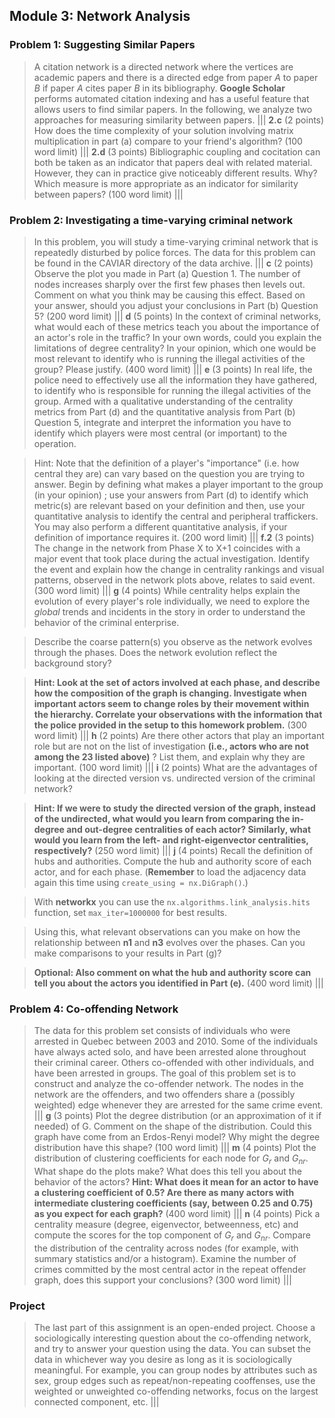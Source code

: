 ## Module 3: Network Analysis
### Problem 1: Suggesting Similar Papers
>A citation network is a directed network where the vertices are academic papers and there is a directed edge from paper $A$ to paper $B$ if paper $A$ cites paper $B$ in its bibliography. **Google Scholar** performs automated citation indexing and has a useful feature that allows users to find similar papers. In the following, we analyze two approaches for measuring similarity between papers.
|||
> **2.c** (2 points) How does the time complexity of your solution involving matrix multiplication in part (a) compare to your friend's algorithm? (100 word limit)
|||
> **2.d** (3 points) Bibliographic coupling and cocitation can both be taken as an indicator that papers deal with related material. However, they can in practice give noticeably different results. Why? Which measure is more appropriate as an indicator for similarity between papers? (100 word limit)
|||
### Problem 2: Investigating a time-varying criminal network
>In this problem, you will study a time-varying criminal network that is repeatedly disturbed by police forces. The data for this problem can be found in the CAVIAR directory of the data archive.
|||
> **c** (2 points) Observe the plot you made in Part (a) Question 1. The number of nodes increases sharply over the first few phases then levels out. Comment on what you think may be causing this effect. Based on your answer, should you adjust your conclusions in Part (b) Question 5? (200 word limit)
|||
> **d** (5 points) In the context of criminal networks, what would each of these metrics teach you about the importance of an actor's role in the traffic? In your own words, could you explain the limitations of degree centrality? In your opinion, which one would be most relevant to identify who is running the illegal activities of the group? Please justify. (400 word limit)
|||
> **e** (3 points) In real life, the police need to effectively use all the information they have gathered, to identify who is responsible for running the illegal activities of the group. Armed with a qualitative understanding of the centrality metrics from Part (d) and the quantitative analysis from Part (b) Question 5, integrate and interpret the information you have to identify which players were most central (or important) to the operation.

> Hint: Note that the definition of a player's "importance" (i.e. how central they are) can vary based on the question you are trying to answer. Begin by defining what makes a player important to the group (in your opinion) ; use your answers from Part (d) to identify which metric(s) are relevant based on your definition and then, use your quantitative analysis to identify the central and peripheral traffickers. You may also perform a different quantitative analysis, if your definition of importance requires it. (200 word limit)
|||
> **f.2** (3 points) The change in the network from Phase X to X+1 coincides with a major event that took place during the actual investigation. Identify the event and explain how the change in centrality rankings and visual patterns, observed in the network plots above, relates to said event. (300 word limit)
|||
> **g** (4 points) While centrality helps explain the evolution of every player's role individually, we need to explore the *global* trends and incidents in the story in order to understand the behavior of the criminal enterprise.

> Describe the coarse pattern(s) you observe as the network evolves through the phases. Does the network evolution reflect the background story?

> **Hint: Look at the set of actors involved at each phase, and describe how the composition of the graph is changing. Investigate when important actors seem to change roles by their movement within the hierarchy. Correlate your observations with the information that the police provided in the setup to this homework problem.** (300 word limit)
|||
> **h** (2 points) Are there other actors that play an important role but are not on the list of investigation **(i.e., actors who are not among the 23 listed above)** ? List them, and explain why they are important. (100 word limit)
|||
> **i** (2 points) What are the advantages of looking at the directed version vs. undirected version of the criminal network?

>**Hint: If we were to study the directed version of the graph, instead of the undirected, what would you learn from comparing the in-degree and out-degree centralities of each actor? Similarly, what would you learn from the left- and right-eigenvector centralities, respectively?** (250 word limit)
|||
> **j** (4 points) Recall the definition of hubs and authorities. Compute the hub and authority score of each actor, and for each phase. (**Remember** to load the adjacency data again this time using `create_using = nx.DiGraph()`.)

>With **networkx** you can use the `nx.algorithms.link_analysis.hits` function, set `max_iter=1000000` for best results.

> Using this, what relevant observations can you make on how the relationship between **n1** and **n3** evolves over the phases. Can you make comparisons to your results in Part (g)?

> **Optional: Also comment on what the hub and authority score can tell you about the actors you identified in Part (e).** (400 word limit)
|||
### Problem 4: Co-offending Network

>The data for this problem set consists of individuals who were arrested in Quebec between 2003 and 2010. Some of the individuals have always acted solo, and have been arrested alone throughout their criminal career. Others co-offended with other individuals, and have been arrested in groups. The goal of this problem set is to construct and analyze the co-offender network. The nodes in the network are the offenders, and two offenders share a (possibly weighted) edge whenever they are arrested for the same crime event.
|||
> **g** (3 points) Plot the degree distribution (or an approximation of it if needed) of G. Comment on the shape of the distribution. Could this graph have come from an Erdos-Renyi model? Why might the degree distribution have this shape? (100 word limit)
|||
> **m** (4 points) Plot the distribution of clustering coefficients for each node for $G_r$ and $G_{nr}$. What shape do the plots make? What does this tell you about the behavior of the actors? **Hint: What does it mean for an actor to have a clustering coefficient of 0.5? Are there as many actors with intermediate clustering coefficients (say, between 0.25 and 0.75) as you expect for each graph?** (400 word limit)
|||
> **n** (4 points) Pick a centrality measure (degree, eigenvector, betweenness, etc) and compute the scores for the top component of $G_r$ and $G_{nr}$. Compare the distribution of the centrality across nodes (for example, with summary statistics and/or a histogram). Examine the number of crimes committed by the most central actor in the repeat offender graph, does this support your conclusions? (300 word limit)
|||
### Project

> The last part of this assignment is an open-ended project. Choose a sociologically interesting question about the co-offending network, and try to answer your question using the data. You can subset the data in whichever way you desire as long as it is sociologically meaningful. For example, you can group nodes by attributes such as sex, group edges such as repeat/non-repeating cooffenses, use the weighted or unweighted co-offending networks, focus on the largest connected component, etc.
|||
